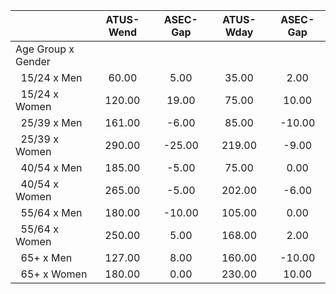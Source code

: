 
|                      |    ATUS-Wend |     ASEC-Gap |    ATUS-Wday |     ASEC-Gap |
| -------------------- | :----------: | :----------: | :----------: | :----------: |
| Age Group x Gender   |              |              |              |              |
| &nbsp;&nbsp;15/24 x Men |        60.00 |         5.00 |        35.00 |         2.00 |
| &nbsp;&nbsp;15/24 x Women |       120.00 |        19.00 |        75.00 |        10.00 |
| &nbsp;&nbsp;25/39 x Men |       161.00 |        -6.00 |        85.00 |       -10.00 |
| &nbsp;&nbsp;25/39 x Women |       290.00 |       -25.00 |       219.00 |        -9.00 |
| &nbsp;&nbsp;40/54 x Men |       185.00 |        -5.00 |        75.00 |         0.00 |
| &nbsp;&nbsp;40/54 x Women |       265.00 |        -5.00 |       202.00 |        -6.00 |
| &nbsp;&nbsp;55/64 x Men |       180.00 |       -10.00 |       105.00 |         0.00 |
| &nbsp;&nbsp;55/64 x Women |       250.00 |         5.00 |       168.00 |         2.00 |
| &nbsp;&nbsp;65+ x Men |       127.00 |         8.00 |       160.00 |       -10.00 |
| &nbsp;&nbsp;65+ x Women |       180.00 |         0.00 |       230.00 |        10.00 |

